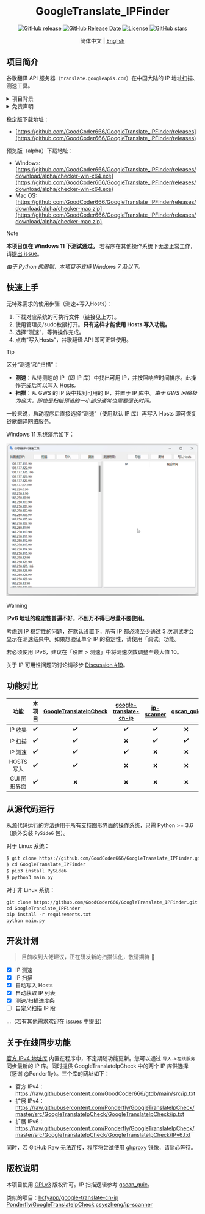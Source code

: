<div align="center">

<h1>GoogleTranslate_IPFinder</h1>

<a href="http://github.com/GoodCoder666/GoogleTranslate_IPFinder/releases"><img alt="GitHub release" src="https://img.shields.io/github/release/GoodCoder666/GoogleTranslate_IPFinder.svg" /></a>
<a href="http://github.com/GoodCoder666/GoogleTranslate_IPFinder/releases"><img alt="GitHub Release Date" src="https://img.shields.io/github/release-date/GoodCoder666/GoogleTranslate_IPFinder.svg" /></a>
<a href="http://github.com/GoodCoder666/GoogleTranslate_IPFinder/LICENSE.md"><img alt="License" src="https://img.shields.io/github/license/GoodCoder666/GoogleTranslate_IPFinder.svg" /></a>
<a href="http://github.com/GoodCoder666/GoogleTranslate_IPFinder/stargazers"><img alt="GitHub stars" src="https://img.shields.io/github/stars/GoodCoder666/GoogleTranslate_IPFinder.svg?style=social" /></a>

简体中文 | <a href="./README.en.md">English</a>

</div>

## 项目简介

谷歌翻译 API 服务器（`translate.googleapis.com`）在中国大陆的 IP 地址扫描、测速工具。

<details>
    <summary>项目背景</summary>
    Google 于 2022 年 9 月停止了中国大陆 GWS 服务器的翻译服务。本项目旨在帮助用户找到能够使用翻译的 GWS IP 并覆盖本地域名解析结果来实现对谷歌翻译服务器的访问。
</details>

<details>
    <summary>免责声明</summary>
    使用此开源软件时，请您遵守当地法律法规以及 Google 的相关规定。<strong>一切违法/违规用途后果自负。</strong>
</details>

稳定版下载地址：

- [https://github.com/GoodCoder666/GoogleTranslate_IPFinder/releases](https://github.com/GoodCoder666/GoogleTranslate_IPFinder/releases)

预览版（alpha）下载地址：

- Windows: [https://github.com/GoodCoder666/GoogleTranslate_IPFinder/releases/download/alpha/checker-win-x64.exe](https://github.com/GoodCoder666/GoogleTranslate_IPFinder/releases/download/alpha/checker-win-x64.exe)
- Mac OS: [https://github.com/GoodCoder666/GoogleTranslate_IPFinder/releases/download/alpha/checker-mac.zip](https://github.com/GoodCoder666/GoogleTranslate_IPFinder/releases/download/alpha/checker-mac.zip)

> [!NOTE]
>
> **本项目仅在 Windows 11 下测试通过。** 若程序在其他操作系统下无法正常工作，请[提出 issue](https://github.com/GoodCoder666/GoogleTranslate_IPFinder/issues/new)。
>
> *由于 Python 的限制，本项目不支持 Windows 7 及以下。*

## 快速上手

无特殊需求的使用步骤（测速+写入Hosts）：

1. 下载对应系统的可执行文件（链接见上方）。
2. 使用管理员/sudo权限打开。**只有这样才能使用 Hosts 写入功能。**
3. 选择“测速”，等待操作完成。
4. 点击“写入Hosts”，谷歌翻译 API 即可正常使用。

> [!TIP]
>
> 区分“测速”和“扫描”：
>
> - **测速**：从待测速的 IP（即 IP 库）中找出可用 IP，并按照响应时间排序。此操作完成后可以写入 Hosts。
> - **扫描**：从 GWS 的 IP 段中找到可用的 IP，并置于 IP 库中。*由于 GWS 网络极为庞大，即使是扫描预设的一小部分通常也需要很长时间。*
>
> 一般来说，启动程序后直接选择“测速”（使用默认 IP 库）再写入 Hosts 即可恢复谷歌翻译网络服务。

Windows 11 系统演示如下：

![](screenshots/1.gif)

> [!WARNING]
>
> **IPv6 地址的稳定性普遍不好，不到万不得已尽量不要使用。**
>
> 考虑到 IP 稳定性的问题，在默认设置下，所有 IP 都必须至少通过 3 次测试才会显示在测速结果中。如果想验证单个 IP 的稳定性，请使用「调试」功能。
>
> 若必须使用 IPv6，建议在「设置 > 测速」中将测速次数调整至最大值 10。
>
> 关于 IP 可用性问题的讨论请移步 [Discussion #19](https://github.com/GoodCoder666/GoogleTranslate_IPFinder/discussions/19)。

## 功能对比

|     功能     |       本项目       | [GoogleTranslateIpCheck](https://github.com/Ponderfly/GoogleTranslateIpCheck) | [google-translate-cn-ip](https://github.com/hcfyapp/google-translate-cn-ip) | [ip-scanner](https://github.com/csyezheng/ip-scanner) | [gscan_quic](https://codeberg.org/antigng/gscan_quic) |
| :----------: | :----------------: | :----------------------------------------------------------: | :----------------------------------------------------------: | :---------------------------------------------------: | :---------------------------------------------------: |
|   IP 收集    | :heavy_check_mark: |                      :heavy_check_mark:                      |                      :heavy_check_mark:                      |                  :heavy_check_mark:                   |                          :x:                          |
|   IP 扫描    | :heavy_check_mark: |                      :heavy_check_mark:                      |                             :x:                              |                  :heavy_check_mark:                   |                  :heavy_check_mark:                   |
|   IP 测速    | :heavy_check_mark: |                      :heavy_check_mark:                      |                      :heavy_check_mark:                      |                          :x:                          |                          :x:                          |
|  HOSTS 写入  | :heavy_check_mark: |                      :heavy_check_mark:                      |                             :x:                              |                          :x:                          |                          :x:                          |
| GUI 图形界面 | :heavy_check_mark: |                             :x:                              |                             :x:                              |                          :x:                          |                          :x:                          |

## 从源代码运行

从源代码运行的方法适用于所有支持图形界面的操作系统，只需 Python >= 3.6（额外安装 `PySide6` 包）。

对于 Linux 系统：

```bash
$ git clone https://github.com/GoodCoder666/GoogleTranslate_IPFinder.git
$ cd GoogleTranslate_IPFinder
$ pip3 install PySide6
$ python3 main.py
```

对于非 Linux 系统：

```shell
git clone https://github.com/GoodCoder666/GoogleTranslate_IPFinder.git
cd GoogleTranslate_IPFinder
pip install -r requirements.txt
python main.py
```

## 开发计划

> 目前收到大佬建议，正在研发新的扫描优化，敬请期待 :handshake:

- [x] IP 测速
- [x] IP 扫描
- [x] 自动写入 Hosts
- [x] 自动获取 IP 列表
- [x] 测速/扫描进度条
- [ ] 自定义扫描 IP 段

...（若有其他需求欢迎在 [issues](https://github.com/GoodCoder666/GoogleTranslate_IPFinder/issues) 中提出）

## 关于在线同步功能

[官方 IPv4 地址库](https://github.com/GoodCoder666/gtdb) 内置在程序中，不定期随功能更新。您可以通过 `导入->在线服务` 同步最新的 IP 库。同时提供 GoogleTranslateIpCheck 中的两个 IP 库供选择（感谢 @Ponderfly）。三个库的网址如下：

- 官方 IPv4：https://raw.githubusercontent.com/GoodCoder666/gtdb/main/src/ip.txt
- 扩展 IPv4：https://raw.githubusercontent.com/Ponderfly/GoogleTranslateIpCheck/master/src/GoogleTranslateIpCheck/GoogleTranslateIpCheck/ip.txt
- 扩展 IPv6：https://raw.githubusercontent.com/Ponderfly/GoogleTranslateIpCheck/master/src/GoogleTranslateIpCheck/GoogleTranslateIpCheck/IPv6.txt

同时，若 GitHub Raw 无法连接，程序将尝试使用 [ghproxy](https://ghp.ci/) 镜像，请耐心等待。

## 版权说明

本项目使用 [GPLv3](https://github.com/GoodCoder666/GoogleTranslate_IPFinder/blob/main/LICENSE) 版权许可。IP 扫描逻辑参考 [gscan_quic](https://codeberg.org/antigng/gscan_quic)。

类似的项目：[hcfyapp/google-translate-cn-ip](https://github.com/hcfyapp/google-translate-cn-ip) [Ponderfly/GoogleTranslateIpCheck](https://github.com/Ponderfly/GoogleTranslateIpCheck) [csyezheng/ip-scanner](https://github.com/csyezheng/ip-scanner)

